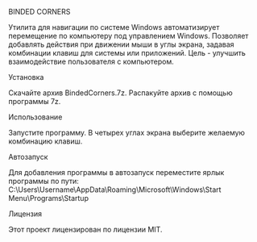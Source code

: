 BINDED CORNERS

Утилита для навигации по системе Windows автоматизирует перемещение по компьютеру под управлением Windows. Позволяет добавлять действия при движении мыши в углы экрана, задавая комбинации клавиш для системы или приложений. Цель - улучшить взаимодействие пользователя с компьютером.


Установка

Скачайте архив BindedCorners.7z.
Распакуйте архив с помощью программы 7z.

Использование

Запустите программу.
В четырех углах экрана выберите желаемую комбинацию клавиш.

Автозапуск

Для добавления программы в автозапуск переместите ярлык программы по пути: C:\Users\Username\AppData\Roaming\Microsoft\Windows\Start Menu\Programs\Startup

Лицензия

Этот проект лицензирован по лицензии MIT.
